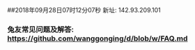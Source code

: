 ##2018年09月28日07时12分07秒 新址: 142.93.209.101
### 兔友常见问题及解答: https://github.com/wanggonging/d/blob/w/FAQ.md
